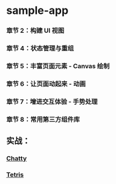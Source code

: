 # sample-app

### 章节 2：构建 UI 视图

### 章节 4：状态管理与重组

### 章节 5：丰富页面元素 - Canvas 绘制

### 章节 6：让页面动起来 - 动画

### 章节 7：增进交互体验 - 手势处理

### 章节 8：常用第三方组件库

## 实战：

### [Chatty](https://github.com/compose-museum/Chatty)

### [Tetris](https://github.com/vitaviva/compose-tetris)
